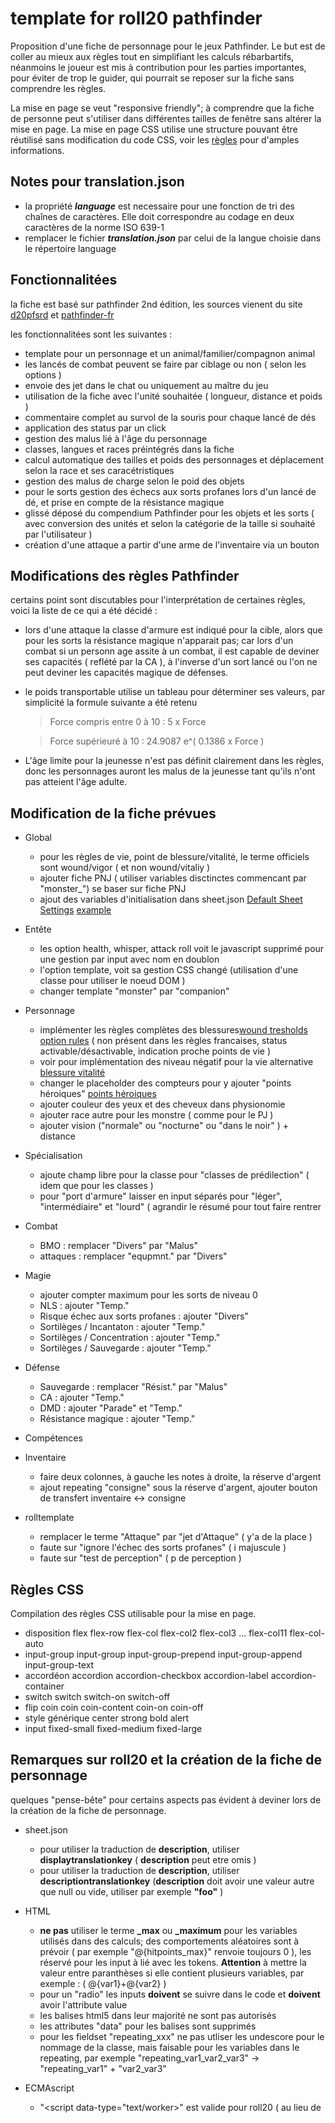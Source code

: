 # template for roll20 pathfinder
Proposition d'une fiche de personnage pour le jeux Pathfinder.
Le but est de coller au mieux aux règles tout en simplifiant les calculs rébarbartifs, néanmoins le joueur est mis à contribution pour les parties importantes, pour éviter de trop le guider, qui pourrait se reposer sur la fiche sans comprendre les règles.

La mise en page se veut "responsive friendly"; à comprendre que la fiche de personne peut s'utiliser dans différentes tailles de fenêtre sans altérer la mise en page.
La mise en page CSS utilise une structure pouvant être réutilisé sans modification du code CSS, voir les [règles](README.md#règles-css) pour d'amples informations.

## Notes pour translation.json
- la propriété ***language*** est necessaire pour une fonction de tri des chaînes de caractères.
  Elle doit correspondre au codage en deux caractères de la norme ISO 639-1
- remplacer le fichier ***translation.json*** par celui de la langue choisie dans le répertoire language

## Fonctionnalitées
la fiche est basé sur pathfinder 2nd édition, les sources vienent du site [d20pfsrd](https://www.d20pfsrd.com) et [pathfinder-fr](https://www.pathfinder-fr.org)

les fonctionnalitées sont les suivantes :
- template pour un personnage et un animal/familier/compagnon animal
- les lancés de combat peuvent se faire par ciblage ou non ( selon les options )
- envoie des jet dans le chat ou uniquement au maître du jeu
- utilisation de la fiche avec l'unité souhaitée ( longueur, distance et poids )
- commentaire complet au survol de la souris pour chaque lancé de dés
- application des status par un click
- gestion des malus lié à l'âge du personnage
- classes, langues et races préintégrés dans la fiche
- calcul automatique des tailles et poids des personnages et déplacement selon la race et ses caracétristiques
- gestion des malus de charge selon le poid des objets
- pour le sorts gestion des échecs aux sorts profanes lors d'un lancé de dé, et prise en compte de la résistance magique
- glissé déposé du compendium Pathfinder pour les objets et les sorts ( avec conversion des unités et selon la catégorie de la taille si souhaité par l'utilisateur )
- création d'une attaque a partir d'une arme de l'inventaire via un bouton

## Modifications des règles Pathfinder
certains point sont discutables pour l'interprétation de certaines règles, voici la liste de ce qui a été décidé :

- lors d'une attaque la classe d'armure est indiqué pour la cible, alors que pour les sorts la résistance magique n'apparait pas; car lors d'un combat si un personn age assite à un combat, il est capable de deviner ses capacités ( reflété par la CA ), à l'inverse d'un sort lancé ou l'on ne peut deviner les capacités magique de défenses.
- le poids transportable utilise un tableau pour déterminer ses valeurs, par simplicité la formule suivante a été retenu 
  > Force compris entre 0 à 10 : 5 x Force
  
  > Force supérieuré à 10 : 24.9087 e^( 0.1386 x Force )
 
- L'âge limite pour la jeunesse n'est pas définit clairement dans les règles, donc les personnages auront les malus de la jeunesse tant qu'ils n'ont pas atteient l'âge adulte.

## Modification de la fiche prévues

- Global
  - pour les règles de vie, point de blessure/vitalité, le terme officiels sont wound/vigor ( et non wound/vitaliy )
  - ajouter fiche PNJ ( utiliser variables disctinctes commencant par "monster_") se baser sur fiche PNJ
  - ajout des variables d'initialisation dans sheet.json [Default Sheet Settings](https://wiki.roll20.net/Default_Sheet_Settings) [example](https://github.com/MadCoder253/roll20-character-sheets/blob/master/GURPS/sheet.json)
    
- Entête
  - les option health, whisper, attack roll voit le javascript supprimé pour une gestion par input avec nom en doublon
  - l'option template, voit sa gestion CSS changé (utilisation d'une classe pour utiliser le noeud DOM )
  - changer template "monster" par "companion"
    
- Personnage
  - implémenter les règles complètes des blessures[wound tresholds option rules](https://www.d20pfsrd.com/gamemastering/other-rules/unchained-rules/wound-thresholds-optional-rules) ( non présent dans les règles francaises, status activable/désactivable, indication proche points de vie )
  - voir pour implémentation des niveau négatif pour la vie alternative [blessure vitalité](https://www.pathfinder-fr.org/Wiki/Pathfinder-RPG.Blessures%20et%20vitalit%C3%A9.ashx)
  - changer le placeholder des compteurs pour y ajouter "points héroiques" [points héroiques](https://www.pathfinder-fr.org/Wiki/Pathfinder-RPG.Points%20h%c3%a9ro%c3%afques.ashx)
  - ajouter couleur des yeux et des cheveux dans physionomie
  - ajouter race autre pour les monstre ( comme pour le PJ )
  - ajouter vision ("normale" ou "nocturne" ou "dans le noir" ) + distance

- Spécialisation
  - ajoute champ libre pour la classe pour "classes de prédilection" ( idem que pour les classes )
  - pour "port d'armure" laisser en input séparés pour "léger", "intermédiaire" et "lourd" ( agrandir le résumé pour tout faire rentrer
  
- Combat
  - BMO : remplacer "Divers" par "Malus"
  - attaques : remplacer "equpmnt." par "Divers"

- Magie
  - ajouter compter maximum pour les sorts de niveau 0
  - NLS : ajouter "Temp."
  - Risque échec aux sorts profanes : ajouter "Divers"
  - Sortilèges / Incantaton : ajouter "Temp."
  - Sortilèges / Concentration : ajouter "Temp."
  - Sortilèges / Sauvegarde : ajouter "Temp."

- Défense
  - Sauvegarde : remplacer "Résist." par "Malus"
  - CA : ajouter "Temp."
  - DMD : ajouter "Parade" et "Temp."
  - Résistance magique : ajouter "Temp."

- Compétences
      
- Inventaire
  - faire deux colonnes, à gauche les notes à droite, la réserve d'argent
  - ajout repeating "consigne" sous la réserve d'argent, ajouter bouton de transfert inventaire <-> consigne

- rolltemplate
  - remplacer le terme "Attaque" par "jet d'Attaque" ( y'a de la place )
  - faute sur "ignore l'échec des sorts profanes" ( i majuscule )
  - faute sur "test de perception" ( p de perception )
  
## Règles CSS
Compilation des règles CSS utilisable pour la mise en page.

- disposition flex
  flex-row
  flex-col flex-col2 flex-col3 ... flex-col11
  flex-col-auto
- input-group
    input-group
    input-group-prepend input-group-append input-group-text
- accordéon
    accordion
    accordion-checkbox accordion-label
    accordion-container
- switch
    switch
    switch-on switch-off
- flip coin
    coin coin-content
    coin-on coin-off
- style générique
    center
    strong
    bold
    alert
- input
    fixed-small fixed-medium fixed-large
    
## Remarques sur roll20 et la création de la fiche de personnage
quelques "pense-bête" pour certains aspects pas évident à deviner lors de la création de la fiche de personnage.

- sheet.json
  - pour utiliser la traduction de **description**, utiliser **displaytranslationkey** ( **description** peut etre omis )
  - pour utiliser la traduction de **description**, utiliser **descriptiontranslationkey** (**description** doit avoir une valeur autre que null ou vide, utiliser par exemple **"foo"** )
- HTML
  - **ne pas** utiliser le terme **_max** ou **_maximum** pour les variables utilisés dans des calculs; des comportements aléatoires sont à prévoir ( par exemple "@{hitpoints_max}" renvoie toujours 0 ), les réservé pour les input à lié avec les tokens. **Attention** à mettre la valeur entre paranthèses si elle contient plusieurs variables, par exemple : ( @{var1}+@{var2} )
  - pour un "radio" les inputs **doivent** se suivre dans le code et **doivent** avoir l'attribute value
  - les balises html5 dans leur majorité ne sont pas autorisés
  - les attributes "data" pour les balises sont supprimés
  - pour les fieldset "repeating_xxx" ne pas utliser les undescore pour le nommage de la classe, mais faisable pour les variables dans le repeating, par exemple "repeating_var1_var2_var3" -> "repeating_var1" + "var2_var3"
    
- ECMAscript
  - "<script data-type="text/worker>" est valide pour roll20 ( au lieu de <script type="text/worker"> ), utile pour un interpréteur ECMAscript pendant le dev.
    
- CSS
  - les règles pour "rolltemplate" sont indépendants du "character sheet"
  - les input ont la règle "width" trop restrictif; obligation d'utiliser "important" pour appliquer un style personnalisé
  - les règles sur "html" sont ignorées, donc au revoir les tailles en "rem"
  - les images en base64 ne peuvent être intégrés dans les styles CSS
- SheetWorker
  - roll20 ne gère pas les négatifs de négatifs, pour gérer les négatifs on doit utiliser ***-(@{variable})***
  - les champs sont pensés **uniquement** pour les nombres, (disabled="disabled", type="hidden", value=@{[...]}, active ces fonctions ).
    
  pour travailler sur des string il est **obligatoire** d'utiliser un type "text" et l'attribut "readonly"
  - si des repeating sont en cause, les résultats des calculs doivent être envoyés vers des input "hidden"
      ( quand l'attribut "disabled" est présent les calculs sont 'parasités' )
  - getAttr renvoie l'attribut "value" brut
      ( la valeur n'est pas calculé à la volée et renvoi un string brut )
  - si un input avec l'attribut "disabled" a un calcul incluant un négatif d'un négatif, le résultat échoue silencieusement ?!
  - les bouton de type "action" ne doivent pas contenir d'underscore.
- champ autocalc
  - pour afficher une valeur à zéro ou un nombre donné, avec une entrée à 0 ou 1 ( checkbox de roll20 par exemple ), utiliser le calcul suivant :
    > x * ( @{attribut} + 1 - abs( @{ attribut } - 1 ) ) / 2
      
    où "x" est la valeur souhaitée si non zéro.
      
- translation.json
  - le message d'erreur "Foudn a pre-defined key order!" correspond à une liste d'élément ordonné contenant une erreur.
- rollTemplate
  - pas de calculs conditionnels utilisable, uniquement de l'affichage
    par exemple pour s'assurer qu'une valeur est au minimum à 1, utiliser :
    > /roll { 1d1, { 1d20+@{attribut} } }dl1
      
      ou pour avoir une valeur maximale à 20, utiliser :
      > /roll { 1d0+20, { 1d20+@{attribut} } }kh1 
    - règles pour les inégalités
        - x < y :
          > {{#rollLess() x y }} ... {{/rollLess() x y }}
        - x <= y :
          > {{#^rollGreater() x y }} ... {{/^rollGreater() x y }}
        - x = y :
          > {{#rollBetween() x y y }} ... {{/rollBetween() x y y }} 
        - x > y :
          > {{#rollGreater() x y }} ... {{/rollGreater() x y }}
        - x >= y :
          > {{#^rollLess() x y }} ... {{/^rollLess() x y }}
